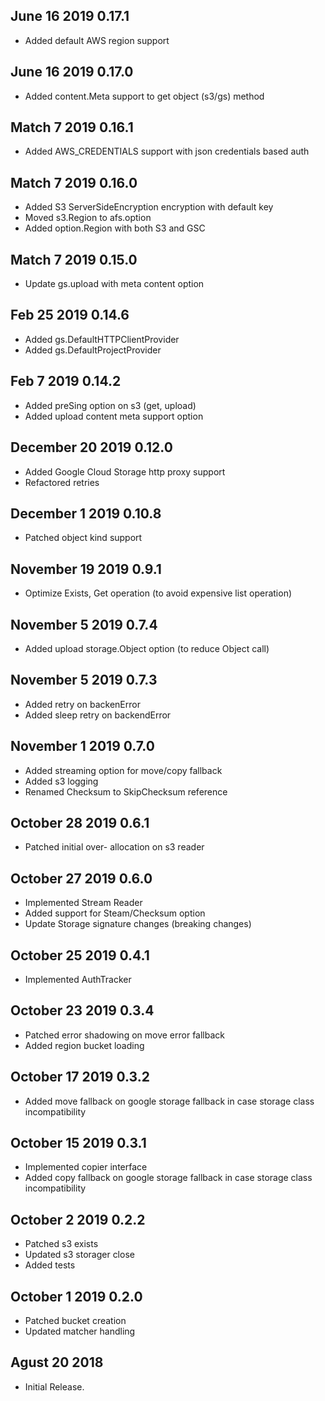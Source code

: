 ## June 16 2019 0.17.1
 * Added default AWS region support
 
## June 16 2019 0.17.0
 * Added content.Meta support to get object (s3/gs) method 
 
## Match 7 2019 0.16.1
 * Added AWS_CREDENTIALS support with json credentials based auth

## Match 7 2019 0.16.0
 * Added S3 ServerSideEncryption encryption with default key
 * Moved s3.Region to afs.option
 * Added option.Region with both S3 and GSC
 
## Match 7 2019 0.15.0
 * Update gs.upload with meta content option

## Feb 25 2019 0.14.6
  * Added gs.DefaultHTTPClientProvider
  * Added gs.DefaultProjectProvider
  
## Feb 7 2019 0.14.2
  * Added preSing option on s3 (get, upload)
  * Added upload content meta support option

## December 20 2019 0.12.0
  * Added Google Cloud Storage http proxy support
  * Refactored retries 
  
## December 1 2019 0.10.8
  * Patched object kind support  
   
## November 19 2019 0.9.1
  * Optimize Exists, Get operation (to avoid expensive list operation)
  
## November 5 2019 0.7.4
  * Added upload storage.Object option (to reduce Object call)
  
## November 5 2019 0.7.3
  * Added retry on backenError
  * Added sleep retry on backendError
  
## November 1 2019 0.7.0
 * Added streaming option for move/copy fallback
 * Added s3 logging
 * Renamed Checksum to SkipChecksum reference
 
## October 28 2019 0.6.1
  * Patched initial over- allocation on s3 reader
  
## October 27 2019 0.6.0
  * Implemented Stream Reader
  * Added support for Steam/Checksum option
  * Update Storage signature changes (breaking changes)

## October 25 2019 0.4.1
  * Implemented AuthTracker
  
## October 23 2019 0.3.4
  * Patched error shadowing on move error fallback
  * Added region bucket loading 

## October 17 2019 0.3.2
  * Added move fallback on google storage fallback in case storage class incompatibility
  
## October 15 2019 0.3.1
  * Implemented copier interface
  * Added copy fallback on google storage fallback in case storage class incompatibility  

## October 2 2019 0.2.2
  * Patched s3 exists
  * Updated s3 storager close
  * Added tests

## October 1 2019 0.2.0

  * Patched bucket creation
  * Updated matcher handling
  
  
  
## Agust 20 2018

  * Initial Release.


